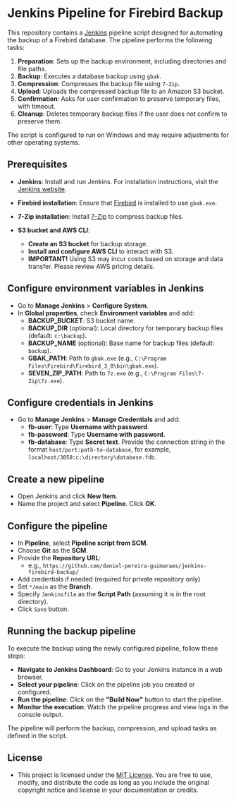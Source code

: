 # Jenkins Pipeline for Firebird Backup

This repository contains a [Jenkins](https://www.jenkins.io/) pipeline script designed for automating the backup of a Firebird database. 
The pipeline performs the following tasks:

1. **Preparation**: Sets up the backup environment, including directories and file paths.
2. **Backup**: Executes a database backup using `gbak`.
3. **Compression**: Compresses the backup file using `7-Zip`.
4. **Upload**: Uploads the compressed backup file to an Amazon S3 bucket.
5. **Confirmation**: Asks for user confirmation to preserve temporary files, with timeout.
6. **Cleanup**: Deletes temporary backup files if the user does not confirm to preserve them.

The script is configured to run on Windows and may require adjustments for other operating systems.

## Prerequisites

- **Jenkins**: Install and run Jenkins. For installation instructions, visit the [Jenkins website](https://www.jenkins.io/doc/book/installing/).

- **Firebird installation**: Ensure that [Firebird](https://firebirdsql.org/en/firebird-3-0/) is installed to use `gbak.exe`.

- **7-Zip installation**: Install [7-Zip](https://www.7-zip.org/) to compress backup files.

- **S3 bucket and AWS CLI**:
   - **Create an S3 bucket** for backup storage.
   - **Install and configure AWS CLI** to interact with S3.
   - **IMPORTANT!** Using S3 may incur costs based on storage and data transfer. Please review AWS pricing details.
         
## Configure environment variables in Jenkins

- Go to **Manage Jenkins** > **Configure System**.
- In **Global properties**, check **Environment variables** and add:
  - **BACKUP_BUCKET**: S3 bucket name.
  - **BACKUP_DIR** (optional): Local directory for temporary backup files (default: `c:\backup`).
  - **BACKUP_NAME** (optional): Base name for backup files (default: `backup`).
  - **GBAK_PATH**: Path to `gbak.exe` (e.g., `C:\Program Files\Firebird\Firebird_3_0\bin\gbak.exe`).
  - **SEVEN_ZIP_PATH**: Path to `7z.exe` (e.g., `C:\Program Files\7-Zip\7z.exe`).

## Configure credentials in Jenkins

- Go to **Manage Jenkins** > **Manage Credentials** and add:
  - **fb-user**: Type **Username with password**.
  - **fb-password**: Type **Username with password**.
  - **fb-database**: Type **Secret text**. Provide the connection string in the format `host/port:path-to-database`, for example, `localhost/3050:c:\directory\database.fdb`.

## Create a new pipeline

- Open Jenkins and click **New Item**.
- Name the project and select **Pipeline**. Click **OK**.

## Configure the pipeline

- In **Pipeline**, select **Pipeline script from SCM**.
- Choose **Git** as the **SCM**.
- Provide the **Repository URL**:
  - e.g., `https://github.com/daniel-pereira-guimaraes/jenkins-firebird-backup/`
- Add credentials if needed (required for private repository only)
- Set `*/main` as the **Branch**.
- Specify `Jenkinsfile` as the **Script Path** (assuming it is in the root directory).
- Click `Save` button.

## Running the backup pipeline

To execute the backup using the newly configured pipeline, follow these steps:

- **Navigate to Jenkins Dashboard**: Go to your Jenkins instance in a web browser.
- **Select your pipeline**: Click on the pipeline job you created or configured.
- **Run the pipeline**: Click on the **"Build Now"** button to start the pipeline.
- **Monitor the execution**: Watch the pipeline progress and view logs in the console output.

The pipeline will perform the backup, compression, and upload tasks as defined in the script.

## License

- This project is licensed under the [MIT License](https://opensource.org/licenses/MIT). You are free to use, modify, and distribute the code as long as you include the original copyright notice and license in your documentation or credits.
